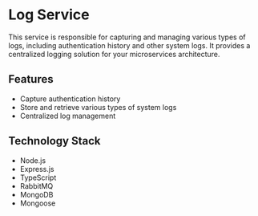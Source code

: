 # Log Service

This service is responsible for capturing and managing various types of logs, including authentication history and other system logs. It provides a centralized logging solution for your microservices architecture.

## Features

-   Capture authentication history
-   Store and retrieve various types of system logs
-   Centralized log management

## Technology Stack

-   Node.js
-   Express.js
-   TypeScript
-   RabbitMQ
-   MongoDB
-   Mongoose
